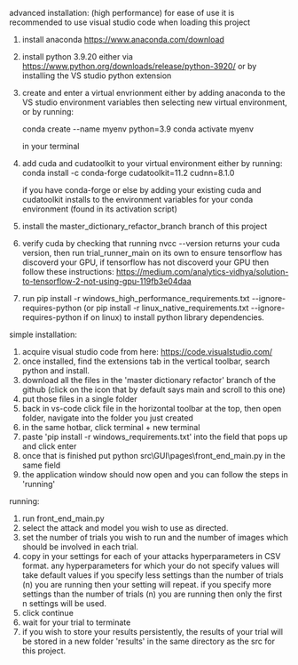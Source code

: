 advanced installation: (high performance)
for ease of use it is recommended to use visual studio code when loading this project

1) install anaconda https://www.anaconda.com/download
2) install python 3.9.20 either via https://www.python.org/downloads/release/python-3920/ or by installing the VS studio python extension
3) create and enter a virtual envrionment either by adding anaconda to the VS studio environment variables then selecting new virtual environment,
   or by running:

   conda create --name myenv python=3.9
   conda activate myenv

   in your terminal

4) add cuda and cudatoolkit to your virtual environment either by running:
   conda install -c conda-forge cudatoolkit=11.2 cudnn=8.1.0

   if you have conda-forge or else by adding your existing cuda and cudatoolkit installs to the environment variables for your conda environment (found in its
   activation script)

5) install the master_dictionary_refactor_branch branch of this project

6) verify cuda by checking that running nvcc --version returns your cuda version, then run trial_runner_main on its own to ensure tensorflow has discoverd
    your GPU, if tensorflow has not discoverd your GPU then follow these instructions: https://medium.com/analytics-vidhya/solution-to-tensorflow-2-not-using-gpu-119fb3e04daa

7) run pip install -r windows_high_performance_requirements.txt --ignore-requires-python (or pip install -r linux_native_requirements.txt --ignore-requires-python if on linux)  to install python library dependencies.

simple installation:
1) acquire visual studio code from here: https://code.visualstudio.com/
2) once installed, find the extensions tab in the vertical toolbar, search python and install.
3) download all the files in the 'master dictionary refactor' branch of the github (click on the icon that by default says main and scroll to this one)
4) put those files in a single folder
5) back in vs-code click file in the horizontal toolbar at the top, then open folder, navigate into the folder you just created
6) in the same hotbar, click terminal + new terminal
7) paste 'pip install -r windows_requirements.txt' into the field that pops up and click enter
8) once that is finished put python src\\GUI\\pages\\front_end_main.py in the same field
9) the application window should now open and you can follow the steps in 'running'

running:
1) run front_end_main.py
2) select the attack and model you wish to use as directed.
3) set the number of trials you wish to run and the number of images which should be involved in each trial.
4) copy in your settings for each of your attacks hyperparameters in CSV format.
     any hyperparameters for which your do not specify values will take default values
     if you specify less settings than the number of trials (n) you are running then your setting will repeat.
     if you specify more settings than the number of trials (n) you are running then only the first n settings will be used.
5) click continue
6) wait for your trial to terminate
7) if you wish to store your results persistently, the results of your trial will be stored in a new folder 'results' in the same directory as the src for this
  project.
